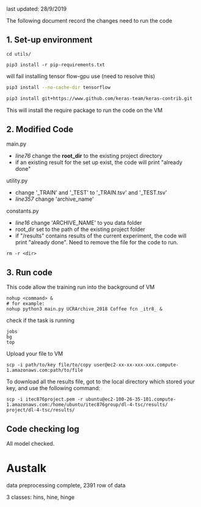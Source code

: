 last updated: 28/9/2019

The following document record the changes need to run the code

##  1. Set-up environment

```
cd utils/
```

```
pip3 install -r pip-requirements.txt
```

will fail installing tensor flow-gpu use (need to resolve this)

```bash
pip3 install --no-cache-dir tensorflow
```

```bash
pip3 install git+https://www.github.com/keras-team/keras-contrib.git
```

This will install the require package to run the code on the VM

## 2. Modified Code

main.py

- *line76* change the **root_dir** to the existing project directory
- if an existing result for the set up exist, the code will print "already done"



utility.py

- change '\_TRAIN' and '\_TEST' to '\_TRAIN.tsv' and '\_TEST.tsv'
- *line357* change 'archive_name'



constants.py

- *line16* change 'ARCHIVE_NAME' to you data folder
- root_dir set to the path of the existing project folder
- if "/results" contains results of the current experiment, the code will print "already done". Need to remove the file for the code to run. 

    

```
rm -r <dir>
```

## 3. Run code

This code allow the training run into the background of VM

```
nohup <command> &
# for example:
nohup python3 main.py UCRArchive_2018 Coffee fcn _itr8_ &
```

check if the task is running

```
jobs
bg
top
```

Upload your file to VM

```
scp -i path/to/key file/to/copy user@ec2-xx-xx-xxx-xxx.compute-1.amazonaws.com:path/to/file
```



To download all the results file, got to the local directory which stored your key, and use the following command: 

```
scp -i itec876project.pem -r ubuntu@ec2-100-26-35-101.compute-1.amazonaws.com:/home/ubuntu/itec876group/dl-4-tsc/results/ project/dl-4-tsc/results/
```



## Code checking log

All model checked.

# Austalk

data preprocessing complete, 2391 row of data

3 classes: hins, hine, hinge
